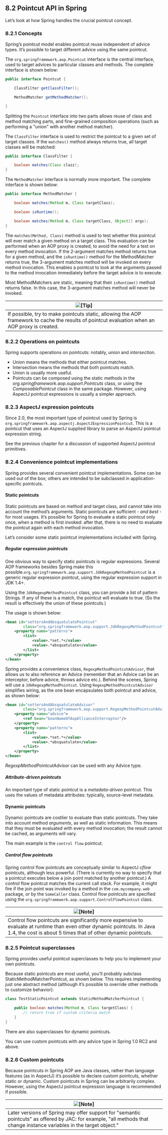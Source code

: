 ## 8.2 Pointcut API in Spring

Let’s look at how Spring handles the crucial pointcut concept.

### 8.2.1 Concepts

Spring’s pointcut model enables pointcut reuse independent of advice types. It’s possible to target different advice using the same pointcut.

The `org.springframework.aop.Pointcut` interface is the central interface, used to target advices to particular classes and methods. The complete interface is shown below:

```java
public interface Pointcut {

	ClassFilter getClassFilter();

	MethodMatcher getMethodMatcher();

}
```

Splitting the `Pointcut` interface into two parts allows reuse of class and method matching parts, and fine-grained composition operations (such as performing a "union" with another method matcher).

The `ClassFilter` interface is used to restrict the pointcut to a given set of target classes. If the `matches()` method always returns true, all target classes will be matched:

```java
public interface ClassFilter {

	boolean matches(Class clazz);
}
```

The `MethodMatcher` interface is normally more important. The complete interface is shown below:

```java
public interface MethodMatcher {

	boolean matches(Method m, Class targetClass);

	boolean isRuntime();

	boolean matches(Method m, Class targetClass, Object[] args);
}
```

The `matches(Method, Class)` method is used to test whether this pointcut will ever match a given method on a target class. This evaluation can be performed when an AOP proxy is created, to avoid the need for a test on every method invocation. If the 2-argument matches method returns true for a given method, and the `isRuntime()` method for the MethodMatcher returns true, the 3-argument matches method will be invoked on every method invocation. This enables a pointcut to look at the arguments passed to the method invocation immediately before the target advice is to execute.

Most MethodMatchers are static, meaning that their `isRuntime()` method returns false. In this case, the 3-argument matches method will never be invoked.

| ![[Tip]](http://docs.spring.io/spring/docs/5.0.0.M5/spring-framework-reference/htmlsingle/images/tip.png.pagespeed.ce.w22Wv-tZ37.png) |
| ---------------------------------------- |
| If possible, try to make pointcuts static, allowing the AOP framework to cache the results of pointcut evaluation when an AOP proxy is created. |

### 8.2.2 Operations on pointcuts

Spring supports operations on pointcuts: notably, *union* and *intersection*.

- Union means the methods that either pointcut matches.
- Intersection means the methods that both pointcuts match.
- Union is usually more useful.
- Pointcuts can be composed using the static methods in the *org.springframework.aop.support.Pointcuts* class, or using the *ComposablePointcut* class in the same package. However, using AspectJ pointcut expressions is usually a simpler approach.

### 8.2.3 AspectJ expression pointcuts

Since 2.0, the most important type of pointcut used by Spring is `org.springframework.aop.aspectj.AspectJExpressionPointcut`. This is a pointcut that uses an AspectJ supplied library to parse an AspectJ pointcut expression string.

See the previous chapter for a discussion of supported AspectJ pointcut primitives.

### 8.2.4 Convenience pointcut implementations

Spring provides several convenient pointcut implementations. Some can be used out of the box; others are intended to be subclassed in application-specific pointcuts.

#### Static pointcuts

Static pointcuts are based on method and target class, and cannot take into account the method’s arguments. Static pointcuts are sufficient - *and best* - for most usages. It’s possible for Spring to evaluate a static pointcut only once, when a method is first invoked: after that, there is no need to evaluate the pointcut again with each method invocation.

Let’s consider some static pointcut implementations included with Spring.

##### Regular expression pointcuts

One obvious way to specify static pointcuts is regular expressions. Several AOP frameworks besides Spring make this possible.`org.springframework.aop.support.JdkRegexpMethodPointcut` is a generic regular expression pointcut, using the regular expression support in JDK 1.4+.

Using the `JdkRegexpMethodPointcut` class, you can provide a list of pattern Strings. If any of these is a match, the pointcut will evaluate to true. (So the result is effectively the union of these pointcuts.)

The usage is shown below:

```xml
<bean id="settersAndAbsquatulatePointcut"
		class="org.springframework.aop.support.JdkRegexpMethodPointcut">
	<property name="patterns">
		<list>
			<value>.*set.*</value>
			<value>.*absquatulate</value>
		</list>
	</property>
</bean>
```

Spring provides a convenience class, `RegexpMethodPointcutAdvisor`, that allows us to also reference an Advice (remember that an Advice can be an interceptor, before advice, throws advice etc.). Behind the scenes, Spring will use a `JdkRegexpMethodPointcut`. Using `RegexpMethodPointcutAdvisor` simplifies wiring, as the one bean encapsulates both pointcut and advice, as shown below:

```xml
<bean id="settersAndAbsquatulateAdvisor"
		class="org.springframework.aop.support.RegexpMethodPointcutAdvisor">
	<property name="advice">
		<ref bean="beanNameOfAopAllianceInterceptor"/>
	</property>
	<property name="patterns">
		<list>
			<value>.*set.*</value>
			<value>.*absquatulate</value>
		</list>
	</property>
</bean>
```

*RegexpMethodPointcutAdvisor* can be used with any Advice type.

##### Attribute-driven pointcuts

An important type of static pointcut is a *metadata-driven* pointcut. This uses the values of metadata attributes: typically, source-level metadata.

#### Dynamic pointcuts

Dynamic pointcuts are costlier to evaluate than static pointcuts. They take into account method *arguments*, as well as static information. This means that they must be evaluated with every method invocation; the result cannot be cached, as arguments will vary.

The main example is the `control flow` pointcut.

##### Control flow pointcuts

Spring control flow pointcuts are conceptually similar to AspectJ *cflow* pointcuts, although less powerful. (There is currently no way to specify that a pointcut executes below a join point matched by another pointcut.) A control flow pointcut matches the current call stack. For example, it might fire if the join point was invoked by a method in the `com.mycompany.web` package, or by the `SomeCaller` class. Control flow pointcuts are specified using the `org.springframework.aop.support.ControlFlowPointcut` class.

| ![[Note]](http://docs.spring.io/spring/docs/5.0.0.M5/spring-framework-reference/htmlsingle/images/note.png.pagespeed.ce.9zQ_1wVwzR.png) |
| ---------------------------------------- |
| Control flow pointcuts are significantly more expensive to evaluate at runtime than even other dynamic pointcuts. In Java 1.4, the cost is about 5 times that of other dynamic pointcuts. |

### 8.2.5 Pointcut superclasses

Spring provides useful pointcut superclasses to help you to implement your own pointcuts.

Because static pointcuts are most useful, you’ll probably subclass StaticMethodMatcherPointcut, as shown below. This requires implementing just one abstract method (although it’s possible to override other methods to customize behavior):

```java
class TestStaticPointcut extends StaticMethodMatcherPointcut {

	public boolean matches(Method m, Class targetClass) {
		// return true if custom criteria match
	}
}
```

There are also superclasses for dynamic pointcuts.

You can use custom pointcuts with any advice type in Spring 1.0 RC2 and above.

### 8.2.6 Custom pointcuts

Because pointcuts in Spring AOP are Java classes, rather than language features (as in AspectJ) it’s possible to declare custom pointcuts, whether static or dynamic. Custom pointcuts in Spring can be arbitrarily complex. However, using the AspectJ pointcut expression language is recommended if possible.

| ![[Note]](http://docs.spring.io/spring/docs/5.0.0.M5/spring-framework-reference/htmlsingle/images/note.png.pagespeed.ce.9zQ_1wVwzR.png) |
| ---------------------------------------- |
| Later versions of Spring may offer support for "semantic pointcuts" as offered by JAC: for example, "all methods that change instance variables in the target object." |